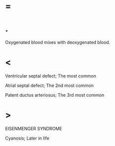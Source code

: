 # =

# .

Oxygenated blood mixes with deoxygenated blood.

# <

Ventricular septal defect; The most common

Atrial septal defect; The 2nd most common

Patent ductus arteriosus; The 3rd most common

# >

EISENMENGER SYNDROME

Cyanosis; Later in life
